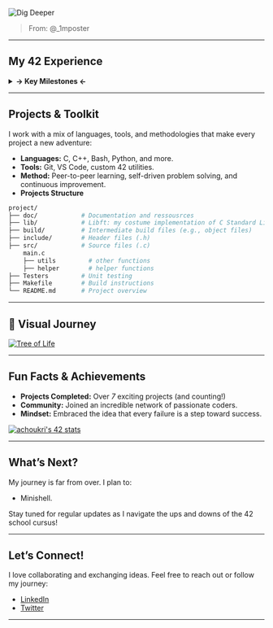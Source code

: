 ![Dig Deeper](https://assets.objkt.media/file/assets-003/QmegtcNbwXnu6T53dqWz4DLjTU287kCaafsDH5mJyxKgaY/artifact.gif)
> From: @_1mposter

---

## My 42 Experience

<details>
  <summary><strong>-> Key Milestones <-</strong></summary>

  - **Piscine:** The intense bootcamp that kickstarted my journey.
  - **Libft:** Crafting my own C library to master fundamentals.
  - **Bor2BeRoot:** the best way to get into Sytem Admin Shenanigans.
  - **Get Next Line:** Conquering file I/O and memory management.
  - **Push Swap:** Optimizing algorithms with creative problem-solving.
  - **Fdf:** A Nice intro to graphics programming.
  - **Minishell:** Building a fully functional shell with an amazing team.

  - **…and many more epic projects!**
</details>

---

## Projects & Toolkit

I work with a mix of languages, tools, and methodologies that make every project a new adventure:

- **Languages:** C, C++, Bash, Python, and more.
- **Tools:** Git, VS Code, custom 42 utilities.
- **Method:** Peer-to-peer learning, self-driven problem solving, and continuous improvement.
- **Projects Structure**  
```bash
project/
├── doc/            # Documentation and ressousrces
├── lib/            # Libft: my costume implementation of C Standard Lib - First Project
├── build/          # Intermediate build files (e.g., object files)
├── include/        # Header files (.h)
├── src/            # Source files (.c)
	main.c
	├── utils         # other functions
	├── helper        # helper functions
├── Testers         # Unit testing
├── Makefile        # Build instructions
└── README.md       # Project overview
```

---

## 🎨 Visual Journey

[![Tree of Life](https://observablehq.com/@d3/tree-of-life)](https://observablehq.com/@d3/tree-of-life)


---

## Fun Facts & Achievements

- **Projects Completed:** Over *7* exciting projects (and counting!)
- **Community:** Joined an incredible network of passionate coders.
- **Mindset:** Embraced the idea that every failure is a step toward success.

[![achoukri's 42 stats](https://badge.mediaplus.ma/greenbinary/achoukri)](https://github.com/oakoudad/badge42)

---

## What’s Next?

My journey is far from over. I plan to:
- Minishell.

Stay tuned for regular updates as I navigate the ups and downs of the 42 school cursus!

---

## Let’s Connect!

I love collaborating and exchanging ideas. Feel free to reach out or follow my journey:

- [LinkedIn](https://www.linkedin.com/in/YOUR_LINKEDIN)
- [Twitter](https://twitter.com/YOUR_TWITTER)

---
